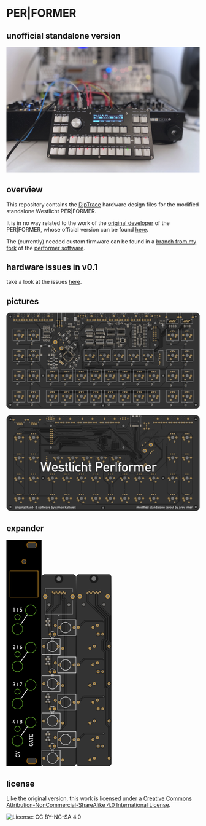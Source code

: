 # PER|FORMER

## unofficial standalone version

![standalone-performer](./asserts/IMG_4015.jpg)

## overview

This repository contains the [DipTrace](https://diptrace.com) hardware design files for the modified standalone Westlicht PER|FORMER.

It is in no way related to the work of the [original developer](https://github.com/westlicht) of the PER|FORMER, whose official version can be found [here](https://github.com/westlicht/performer-hardware).

The (currently) needed custom firmware can be found in a [branch from my fork](https://github.com/modularev/performer/tree/mechanical-matrix-mod) of the [performer software](https://github.com/westlicht/performer).

## hardware issues in v0.1

take a look at the issues [here]().

## pictures

![pcb-main-front](./asserts/pcb-maina.png)

![pcb-main-back](./asserts/pcb-mainb.png)

## expander

<img src="./asserts/breakout.png" height="590"><img src="./asserts/pcb-expa.png" height="500"><img src="./asserts/pcb-expb.png" height="500">



## license

Like the original version, this work is licensed under a [Creative Commons Attribution-NonCommercial-ShareAlike 4.0 International License](http://creativecommons.org/licenses/by-nc-sa/4.0/).

![License: CC BY-NC-SA 4.0](https://img.shields.io/badge/License-CC%20BY--NC--SA%204.0-lightgrey.svg) 

